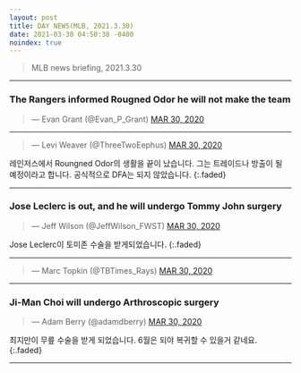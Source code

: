 ```yaml
---
layout: post
title: DAY NEWS(MLB, 2021.3.30)
date: 2021-03-30 04:50:38 -0400
noindex: true
---
```


> MLB news briefing, 2021.3.30

---

### The Rangers informed Rougned Odor he will not make the team

<script async src="//platform.twitter.com/widgets.js" charset="utf-8"></script>
<blockquote class="twitter-tweet" data-lang="en">
  &mdash; Evan Grant (@Evan_P_Grant)
  <a href="https://twitter.com/Evan_P_Grant/status/1376622500981960705">MAR 30, 2020</a>
</blockquote>

---

<script async src="//platform.twitter.com/widgets.js" charset="utf-8"></script>
<blockquote class="twitter-tweet" data-lang="en">
  &mdash; Levi Weaver (@ThreeTwoEephus)
  <a href="https://twitter.com/ThreeTwoEephus/status/1376623033889263623">MAR 30, 2020</a>
</blockquote>

레인저스에서 Roungned Odor의 생활을 끝이 났습니다. 그는 트레이드나 방출이 될 예정이라고 합니다. 공식적으로 DFA는 되지 않았습니다.
{:.faded}

---

### Jose Leclerc is out, and he will undergo Tommy John surgery

<script async src="//platform.twitter.com/widgets.js" charset="utf-8"></script>
<blockquote class="twitter-tweet" data-lang="en">
  &mdash; Jeff Wilson (@JeffWilson_FWST)
  <a href="https://twitter.com/JeffWilson_FWST/status/1376627058416230402">MAR 30, 2020</a>
</blockquote>

Jose Leclerc이 토미존 수술을 받게되었습니다.
{:.faded}

---

<script async src="//platform.twitter.com/widgets.js" charset="utf-8"></script>
<blockquote class="twitter-tweet" data-lang="en">
  &mdash; Marc Topkin (@TBTimes_Rays)
  <a href="https://twitter.com/TBTimes_Rays/status/1376923203206049804">MAR 30, 2020</a>
</blockquote>

---

### Ji-Man Choi will undergo Arthroscopic surgery

<script async src="//platform.twitter.com/widgets.js" charset="utf-8"></script>
<blockquote class="twitter-tweet" data-lang="en">
  &mdash; Adam Berry (@adamdberry)
  <a href="https://twitter.com/adamdberry/status/1376925562686570496">MAR 30, 2020</a>
</blockquote>

최지만이 무릎 수술을 받게 되었습니다. 6월은 되야 복귀할 수 있을거 같네요.
{:.faded}

---
